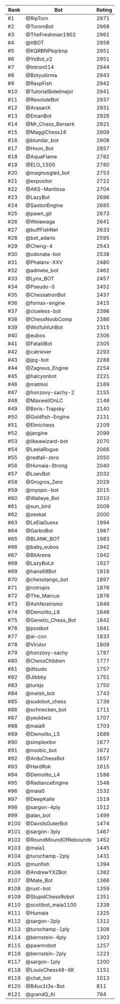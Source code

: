 Rank|Bot|Rating
---|---|---
#1|@RipTorn|2971
#2|@ToromBot|2968
#3|@TheFreshman1902|2961
#4|@ttBOT|2958
#5|@KQRBNPkqrbnp|2951
#6|@YoBot_v2|2951
#7|@Intron014|2944
#8|@Botyuliirma|2943
#9|@RaspFish|2942
#10|@TutorialBotelmejor|2941
#11|@ResoluteBot|2937
#12|@ArasanX|2931
#13|@EmanBot|2926
#14|@Mr_Chess_Berserk|2921
#15|@MaggiChess16|2909
#16|@blundar_bot|2908
#17|@Hoon_Bot|2857
#18|@AquaFlame|2782
#19|@ELO_1500|2780
#20|@magnusglad_bot|2753
#21|@expositor|2722
#22|@AKS-Mantissa|2704
#23|@LazyBot|2696
#24|@SaxtonEngine|2685
#25|@pawn_git|2673
#26|@Weiawaga|2641
#27|@buffFishNet|2633
#28|@bot_adario|2595
#29|@Cheng-4|2543
#30|@odonata-bot|2538
#31|@Phalanx-XXV|2480
#32|@admete_bot|2462
#33|@Lynx_BOT|2457
#34|@Pseudo-0|2452
#35|@ChessatronBot|2437
#36|@fornax-engine|2415
#37|@clueless-bot|2396
#38|@ChessNoobComp|2386
#39|@WolfuhfuhBot|2315
#40|@eubos|2306
#41|@FataliiBot|2305
#42|@catriever|2293
#43|@jpg-bot|2288
#44|@Zagreus_Engine|2254
#45|@halcyonbot|2221
#46|@matmoi|2169
#47|@honzovy-sachy-2|2155
#48|@MaxwellOnLC|2148
#49|@Boris-Trapsky|2140
#50|@Goldfish-Engine|2131
#51|@Elmichess|2109
#52|@jangine|2099
#53|@likeawizard-bot|2070
#54|@LeelaRogue|2066
#55|@redtail-zero|2050
#56|@Humaia-Strong|2040
#57|@LoevBot|2032
#58|@Grogros_Zero|2029
#59|@myopic-bot|2015
#60|@Walleye_Bot|2010
#61|@sun_bird|2009
#62|@zeekat|2000
#63|@LeElaGuess|1994
#64|@GarboBot|1987
#65|@BLANK_BOT|1983
#66|@baby_eubos|1942
#67|@BitArena|1942
#68|@LazyBotJr|1927
#69|@hans68Bot|1916
#70|@chesstango_bot|1897
#71|@notropis|1876
#72|@The_Marcus|1876
#73|@AshNostromo|1849
#74|@Demolito_L6|1848
#75|@Genetic_Chess_Bot|1842
#76|@postbot|1841
#77|@ai-con|1833
#78|@Virutor|1809
#79|@honzovy-sachy|1787
#80|@ChessChildren|1777
#81|@dtsudo|1757
#82|@Jibbby|1751
#83|@turkjs|1750
#84|@melsh_bot|1743
#85|@sudobot_chess|1739
#86|@schnecken_bot|1711
#87|@yeoldwiz|1707
#88|@maia9|1703
#89|@Demolito_L5|1689
#90|@simplexitor|1677
#91|@noobic_bot|1672
#92|@ArduChessBot|1657
#93|@HardRok|1615
#94|@Demolito_L4|1588
#95|@RadianceEngine|1548
#96|@maia5|1532
#97|@DeepKalle|1519
#98|@sargon-4ply|1512
#99|@alan_bot|1499
#100|@DavidsGuterBot|1474
#101|@sargon-3ply|1467
#102|@RoundMoundOfRebounds|1452
#103|@maia1|1445
#104|@turochamp-2ply|1431
#105|@munfish|1394
#106|@AndrewYXZBot|1382
#107|@Mate_Bot|1366
#108|@rust-bot|1359
#109|@StupidChessRobot|1351
#110|@scottbot_maia1100|1339
#111|@Humaia|1325
#112|@sargon-2ply|1312
#113|@turochamp-1ply|1308
#114|@bernstein-4ply|1303
#115|@pawnrobot|1257
#116|@bernstein-2ply|1223
#117|@sargon-1ply|1200
#118|@LouisChess48-6K|1151
#119|@chat_bot|1013
#120|@B4ux1t3s-Bot|811
#121|@grandQ_AI|764
